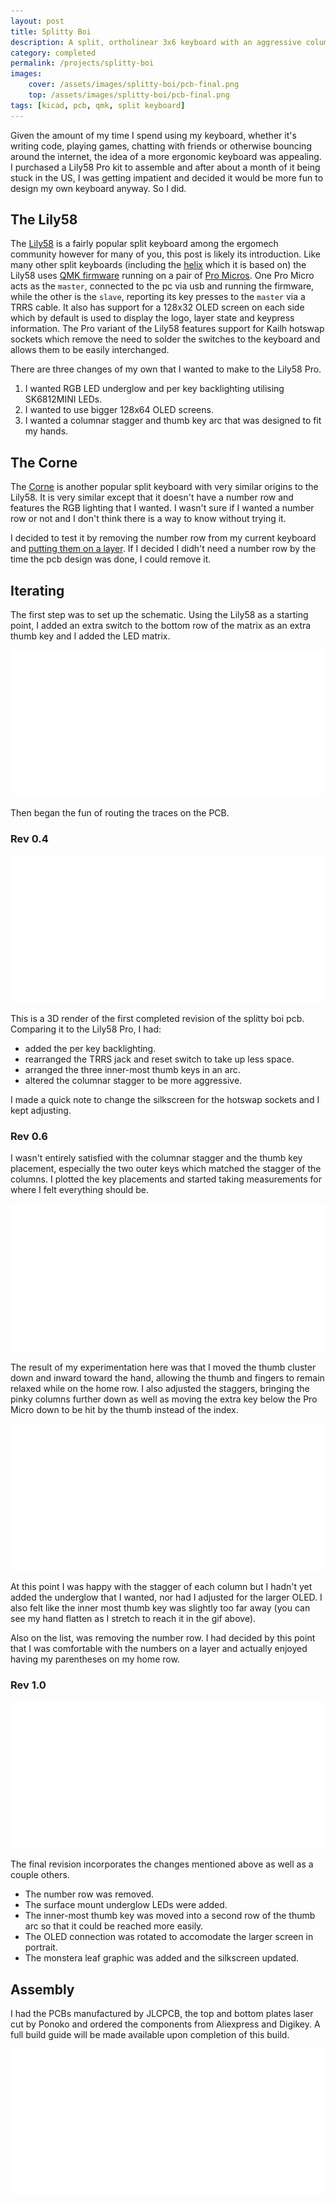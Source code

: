 ```yaml
---
layout: post
title: Splitty Boi
description: A split, ortholinear 3x6 keyboard with an aggressive columnar stagger and 6 thumb keys.
category: completed
permalink: /projects/splitty-boi
images:
    cover: /assets/images/splitty-boi/pcb-final.png
    top: /assets/images/splitty-boi/pcb-final.png
tags: [kicad, pcb, qmk, split keyboard]
---
```


Given the amount of my time I spend using my keyboard, whether it's writing code, playing games, chatting with friends or otherwise bouncing around the internet, the idea of a more ergonomic keyboard was appealing. I purchased a Lily58 Pro kit to assemble and after about a month of it being stuck in the US, I was getting impatient and decided it would be more fun to design my own keyboard anyway. So I did.

## The Lily58

The [Lily58](https://github.com/kata0510/Lily58) is a fairly popular split keyboard among the ergomech community however for many of you, this post is likely its introduction. Like many other split keyboards (including the [helix](https://github.com/MakotoKurauchi/helix) which it is based on) the Lily58 uses [QMK firmware](https://github.com/qmk/qmk_firmware/) running on a pair of [Pro Micros](https://www.sparkfun.com/products/12640). One Pro Micro acts as the `master`, connected to the pc via usb and running the firmware, while the other is the `slave`, reporting its key presses to the `master` via a TRRS cable. It also has support for a 128x32 OLED screen on each side which by default is used to display the logo, layer state and keypress information. The Pro variant of the Lily58 features support for Kailh hotswap sockets which remove the need to solder the switches to the keyboard and allows them to be easily interchanged.

There are three changes of my own that I wanted to make to the Lily58 Pro.
 1. I wanted RGB LED underglow and per key backlighting utilising SK6812MINI LEDs.
 2. I wanted to use bigger 128x64 OLED screens.
 3. I wanted a columnar stagger and thumb key arc that was designed to fit my hands.

## The Corne

The [Corne](https://github.com/foostan/crkbd) is another popular split keyboard with very similar origins to the Lily58. It is very similar except that it doesn't have a number row and features the RGB lighting that I wanted. I wasn't sure if I wanted a number row or not and I don't think there is a way to know without trying it. 

I decided to test it by removing the number row from my current keyboard and [putting them on a layer](https://beta.docs.qmk.fm/using-qmk/software-features/feature_layers). If I decided I didh't need a number row by the time the pcb design was done, I could remove it.

## Iterating

The first step was to set up the schematic. Using the Lily58 as a starting point, I added an extra switch to the bottom row of the matrix as an extra thumb key and I added the LED matrix. 

<div class="clickable-image"><a href="/assets/images/splitty-boi/initial-schematic.png">
    <img src="/assets/images/blank.png" alt="Splitty boi initial schematic" data-echo="/assets/images/splitty-boi/initial-schematic.png" />
</a></div>

Then began the fun of routing the traces on the PCB.

### Rev 0.4

<div class="clickable-image"><a href="/assets/images/splitty-boi/pcb-rev04.png">
    <img src="/assets/images/blank.png" alt="Splitty boi PCB revision 0.4" data-echo="/assets/images/splitty-boi/pcb-rev04.png" />
</a></div>

This is a 3D render of the first completed revision of the splitty boi pcb. Comparing it to the Lily58 Pro, I had:
 - added the per key backlighting.
 - rearranged the TRRS jack and reset switch to take up less space.
 - arranged the three inner-most thumb keys in an arc.
 - altered the columnar stagger to be more aggressive.

I made a quick note to change the silkscreen for the hotswap sockets and I kept adjusting.

### Rev 0.6

I wasn't entirely satisfied with the columnar stagger and the thumb key placement, especially the two outer keys which matched the stagger of the columns. I plotted the key placements and started taking measurements for where I felt everything should be.

<div class="clickable-image"><a href="/assets/images/splitty-boi/thumb-placement.gif" style="max-width: 400px">
    <img src="/assets/images/blank.png" alt="Splitty boi thumb arc placement" data-echo="/assets/images/splitty-boi/thumb-placement.gif" />
</a></div>

The result of my experimentation here was that I moved the thumb cluster down and inward toward the hand, allowing the thumb and fingers to remain relaxed while on the home row. I also adjusted the staggers, bringing the pinky columns further down as well as moving the extra key below the Pro Micro down to be hit by the thumb instead of the index.

<div class="clickable-image"><a href="/assets/images/splitty-boi/pcb-thumb-rev06.png">
    <img src="/assets/images/blank.png" alt="Splitty boi thumb cluster of revision 0.6" data-echo="/assets/images/splitty-boi/pcb-thumb-rev06.png" />
</a></div>

At this point I was happy with the stagger of each column but I hadn't yet added the underglow that I wanted, nor had I adjusted for the larger OLED. I also felt like the inner most thumb key was slightly too far away (you can see my hand flatten as I stretch to reach it in the gif above).

Also on the list, was removing the number row. I had decided by this point that I was comfortable with the numbers on a layer and actually enjoyed having my parentheses on my home row.

### Rev 1.0

<div class="clickable-image"><a href="/assets/images/splitty-boi/pcb-final-render.png">
    <img src="/assets/images/blank.png" alt="Splitty boi final pcb render" data-echo="/assets/images/splitty-boi/pcb-final-render.png" />
</a></div>

The final revision incorporates the changes mentioned above as well as a couple others.

- The number row was removed.
- The surface mount underglow LEDs were added.
- The inner-most thumb key was moved into a second row of the thumb arc so that it could be reached more easily.
- The OLED connection was rotated to accomodate the larger screen in portrait.
- The monstera leaf graphic was added and the silkscreen updated.

## Assembly

I had the PCBs manufactured by JLCPCB, the top and bottom plates laser cut by Ponoko and ordered the components from Aliexpress and Digikey. A full build guide will be made available upon completion of this build.

<div class="clickable-image"><a href="/assets/images/splitty-boi/pcb-manufactured.jpg">
    <img src="/assets/images/blank.png" alt="Splitty boi manufacture pcb and acrylic top plate" data-echo="/assets/images/splitty-boi/pcb-manufactured.jpg" />
</a></div>
